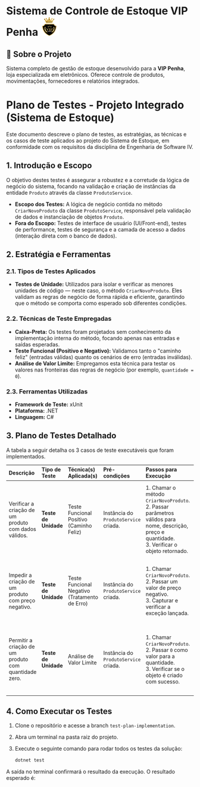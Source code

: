 # Sistema de Controle de Estoque VIP Penha <img src="src/Estoque.Web/wwwroot/img/logo.png" alt="Vip-Penha Logo" width="50" height="50">

## 📌 Sobre o Projeto
Sistema completo de gestão de estoque desenvolvido para a **VIP Penha**, loja especializada em eletrônicos. Oferece controle de produtos, movimentações, fornecedores e relatórios integrados.

# Plano de Testes - Projeto Integrado (Sistema de Estoque)

Este documento descreve o plano de testes, as estratégias, as técnicas e os casos de teste aplicados ao projeto do Sistema de Estoque, em conformidade com os requisitos da disciplina de Engenharia de Software IV.

## 1. Introdução e Escopo

O objetivo destes testes é assegurar a robustez e a corretude da lógica de negócio do sistema, focando na validação e criação de instâncias da entidade `Produto` através da classe `ProdutoService`.

-   **Escopo dos Testes:** A lógica de negócio contida no método `CriarNovoProduto` da classe `ProdutoService`, responsável pela validação de dados e instanciação de objetos `Produto`.
-   **Fora do Escopo:** Testes de interface de usuário (UI/Front-end), testes de performance, testes de segurança e a camada de acesso a dados (interação direta com o banco de dados).

## 2. Estratégia e Ferramentas

### 2.1. Tipos de Testes Aplicados

-   **Testes de Unidade:** Utilizados para isolar e verificar as menores unidades de código — neste caso, o método `CriarNovoProduto`. Eles validam as regras de negócio de forma rápida e eficiente, garantindo que o método se comporta como esperado sob diferentes condições.

### 2.2. Técnicas de Teste Empregadas

-   **Caixa-Preta:** Os testes foram projetados sem conhecimento da implementação interna do método, focando apenas nas entradas e saídas esperadas.
-   **Teste Funcional (Positivo e Negativo):** Validamos tanto o "caminho feliz" (entradas válidas) quanto os cenários de erro (entradas inválidas).
-   **Análise de Valor Limite:** Empregamos esta técnica para testar os valores nas fronteiras das regras de negócio (por exemplo, `quantidade = 0`).

### 2.3. Ferramentas Utilizadas

-   **Framework de Teste:** xUnit
-   **Plataforma:** .NET
-   **Linguagem:** C#

## 3. Plano de Testes Detalhado

A tabela a seguir detalha os 3 casos de teste executáveis que foram implementados.

| Descrição                                             | Tipo de Teste     | Técnica(s) Aplicada(s)                           | Pré-condições                        | Passos para Execução                                                                                            | Dados de Teste                                                                                             | Resultado Esperado                                                                                                         | Cobertura do Código                                                                                         |
| :------------------------------------------------------ | :---------------- | :----------------------------------------------- | :----------------------------------- | :-------------------------------------------------------------------------------------------------------------- | :--------------------------------------------------------------------------------------------------------- | :------------------------------------------------------------------------------------------------------------------------- | :------------------------------------------------------------------------------------------------------------------------ |
| Verificar a criação de um produto com dados válidos.    | **Teste de Unidade** | Teste Funcional Positivo (Caminho Feliz)         | Instância do `ProdutoService` criada. | 1. Chamar o método `CriarNovoProduto`. <br> 2. Passar parâmetros válidos para nome, descrição, preço e quantidade. <br> 3. Verificar o objeto retornado. | `nome`: "Notebook Gamer Dell G15" <br> `descricao`: "i7, 16GB RAM, RTX 3060" <br> `preco`: 7500.50 <br> `quantidade`: 15 | O método deve retornar uma instância válida e não nula da classe `Produto`, com suas propriedades preenchidas com os dados de entrada. | Cobre o fluxo de execução principal do método `CriarNovoProduto`, onde todas as validações são bem-sucedidas.                |
| Impedir a criação de um produto com preço negativo.      | **Teste de Unidade** | Teste Funcional Negativo (Tratamento de Erro)    | Instância do `ProdutoService` criada. | 1. Chamar `CriarNovoProduto`. <br> 2. Passar um valor de preço negativo. <br> 3. Capturar e verificar a exceção lançada. | `nome`: "Cadeira Gamer" <br> `descricao`: "Cadeira ergonômica" <br> `preco`: -200.00 <br> `quantidade`: 10         | O sistema deve lançar uma exceção do tipo `ArgumentException` contendo a mensagem exata: "O preço do produto não pode ser negativo.". | Cobre o bloco de validação de preço (`if (preco < 0)`), garantindo que a regra de negócio de preço não negativo seja aplicada. |
| Permitir a criação de um produto com quantidade zero.   | **Teste de Unidade** | Análise de Valor Limite                          | Instância do `ProdutoService` criada. | 1. Chamar `CriarNovoProduto`. <br> 2. Passar `0` como valor para a quantidade. <br> 3. Verificar se o objeto é criado com sucesso. | `nome`: "Webcam Logitech C920" <br> `descricao`: "Full HD 1080p" <br> `preco`: 450.00 <br> `quantidade`: 0        | O método deve executar sem erros e retornar uma instância válida de `Produto`, com a propriedade `QuantidadeEstoque` igual a 0. | Cobre o caso limite da regra de negócio `quantidade >= 0`, validando que o valor 0 é um estado aceitável para o sistema.  |

## 4. Como Executar os Testes

1.  Clone o repositório e acesse a branch `test-plan-implementation`.
2.  Abra um terminal na pasta raiz do projeto.
3.  Execute o seguinte comando para rodar todos os testes da solução:

    ```bash
    dotnet test
    ```

A saída no terminal confirmará o resultado da execução. O resultado esperado é:
